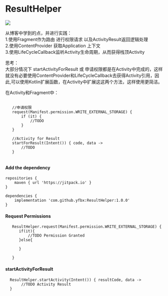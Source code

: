 # ResultHelper

[![](https://img.shields.io/badge/release-1.0.0-blue.svg)](https://github.com/whimling/ResultHelper/releases)


从博客中学到的点，并进行实践：    
1.使用Fragment作为路由 进行权限请求 以及ActivityResult返回逻辑处理    
2.使用ContentProvider 获取Application 上下文    
3.使用LifeCycleCallback监听Activity生命周期，从而获得栈顶Activity    

思考：    
大部分情况下 startActivityForResult 或 申请权限都是在Activity中完成的，这样就没有必要使用ContentProvider和LifeCycleCallback去获得Activity引用，因此,可以使用Kotlin扩展函数，在Activity中扩展这这两个方法，这样使用更简洁。

在Activity和Fragment中：

```

   //申请权限
   request(Manifest.permission.WRITE_EXTERNAL_STORAGE) {
       if (it) {
           //TODO
       }
   }

   //Activity for Result
   startForResult(Intent()) { code, data ->
       //TODO
   }


```





#### Add the dependency
```
repositories {
	maven { url 'https://jitpack.io' }
}
```

```
dependencies {
	implementation 'com.github.yfbx:ResultHelper:1.0.0'
}
```

#### Request Permissions
```
   ResultHelper.request(Manifest.permission.WRITE_EXTERNAL_STORAGE) {
      if(it){
          //TODO Permission Granted
      }else{

      }

   }

```

#### startActivityForResult
```
  ResultHelper.startActivity(Intent()) { resultCode, data ->
       //TODO Activity Result
  }
```
